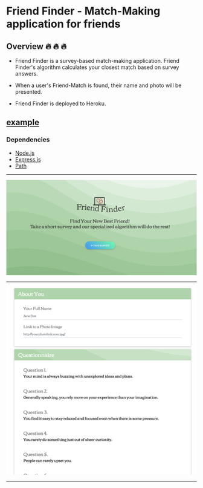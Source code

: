# Friend Finder - Match-Making application for friends

## Overview :fire: :fire: :fire:

* Friend Finder is a survey-based match-making application. Friend Finder's algorithm calculates your closest match based on survey answers.

* When a user's Friend-Match is found, their name and photo will be presented.

* Friend Finder is deployed to Heroku.

## **<a href="https://sleepy-coast-25629.herokuapp.com/" target="++++ DEMO ++++">example</a>**

### Dependencies

* [Node.js](https://nodejs.org/en/)
* [Express.js](https://expressjs.com/)
* [Path](https://github.com/mtrpcic/pathjs)

***

![WELCOME Image](/app/public/img/5f6c32a2e544540ebb5ba56cf0d1d203.png)

***

![Survey_Image](/app/public/img/survey.png)

***
